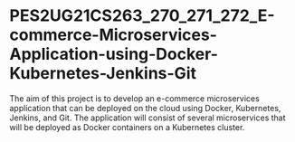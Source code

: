 # PES2UG21CS263_270_271_272_E-commerce-Microservices-Application-using-Docker-Kubernetes-Jenkins-Git
The aim of this project is to develop an e-commerce microservices application that can be deployed on the cloud using Docker, Kubernetes, Jenkins, and Git. The application will consist of several microservices that will be deployed as Docker containers on a Kubernetes cluster.
